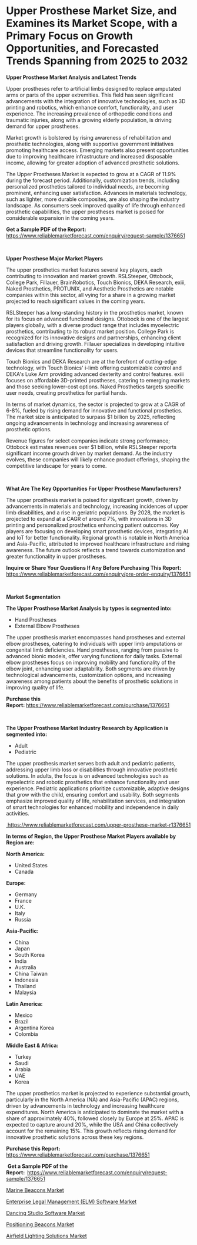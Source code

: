 <p><h1>Upper Prosthese Market Size, and Examines its Market Scope, with a Primary Focus on Growth Opportunities, and Forecasted Trends Spanning from 2025 to 2032</h1></p><p><strong>Upper Prosthese Market Analysis and Latest Trends</strong></p>
<p><p>Upper prostheses refer to artificial limbs designed to replace amputated arms or parts of the upper extremities. This field has seen significant advancements with the integration of innovative technologies, such as 3D printing and robotics, which enhance comfort, functionality, and user experience. The increasing prevalence of orthopedic conditions and traumatic injuries, along with a growing elderly population, is driving demand for upper prostheses.</p><p>Market growth is bolstered by rising awareness of rehabilitation and prosthetic technologies, along with supportive government initiatives promoting healthcare access. Emerging markets also present opportunities due to improving healthcare infrastructure and increased disposable income, allowing for greater adoption of advanced prosthetic solutions.</p><p>The Upper Prostheses Market is expected to grow at a CAGR of 11.9% during the forecast period. Additionally, customization trends, including personalized prosthetics tailored to individual needs, are becoming prominent, enhancing user satisfaction. Advances in materials technology, such as lighter, more durable composites, are also shaping the industry landscape. As consumers seek improved quality of life through enhanced prosthetic capabilities, the upper prostheses market is poised for considerable expansion in the coming years.</p></p>
<p><strong>Get a Sample PDF of the Report:&nbsp;</strong> <a href="https://www.reliablemarketforecast.com/enquiry/request-sample/1376651?utm_campaign=2516&utm_medium=2&utm_source=Github&utm_content=ia&utm_term=28032025&utm_id=upper-prosthese">https://www.reliablemarketforecast.com/enquiry/request-sample/1376651</a></p>
<p>&nbsp;</p>
<p><strong>Upper Prosthese Major Market Players</strong></p>
<p><p>The upper prosthetics market features several key players, each contributing to innovation and market growth. RSLSteeper, Ottobock, College Park, Fillauer, BrainRobotics, Touch Bionics, DEKA Research, exiii, Naked Prosthetics, PROTUNIX, and Aesthetic Prosthetics are notable companies within this sector, all vying for a share in a growing market projected to reach significant values in the coming years.</p><p>RSLSteeper has a long-standing history in the prosthetics market, known for its focus on advanced functional designs. Ottobock is one of the largest players globally, with a diverse product range that includes myoelectric prosthetics, contributing to its robust market position. College Park is recognized for its innovative designs and partnerships, enhancing client satisfaction and driving growth. Fillauer specializes in developing intuitive devices that streamline functionality for users.</p><p>Touch Bionics and DEKA Research are at the forefront of cutting-edge technology, with Touch Bionics' i-limb offering customizable control and DEKA's Luke Arm providing advanced dexterity and control features. exiii focuses on affordable 3D-printed prostheses, catering to emerging markets and those seeking lower-cost options. Naked Prosthetics targets specific user needs, creating prosthetics for partial hands.</p><p>In terms of market dynamics, the sector is projected to grow at a CAGR of 6-8%, fueled by rising demand for innovative and functional prosthetics. The market size is anticipated to surpass $1 billion by 2025, reflecting ongoing advancements in technology and increasing awareness of prosthetic options.</p><p>Revenue figures for select companies indicate strong performance; Ottobock estimates revenues over $1 billion, while RSLSteeper reports significant income growth driven by market demand. As the industry evolves, these companies will likely enhance product offerings, shaping the competitive landscape for years to come.</p></p>
<p>&nbsp;</p>
<p><strong>What Are The Key Opportunities For Upper Prosthese Manufacturers?</strong></p>
<p><p>The upper prosthesis market is poised for significant growth, driven by advancements in materials and technology, increasing incidences of upper limb disabilities, and a rise in geriatric populations. By 2028, the market is projected to expand at a CAGR of around 7%, with innovations in 3D printing and personalized prosthetics enhancing patient outcomes. Key players are focusing on developing smart prosthetic devices, integrating AI and IoT for better functionality. Regional growth is notable in North America and Asia-Pacific, attributed to improved healthcare infrastructure and rising awareness. The future outlook reflects a trend towards customization and greater functionality in upper prostheses.</p></p>
<p><strong>Inquire or Share Your Questions If Any Before Purchasing This Report:</strong> <a href="https://www.reliablemarketforecast.com/enquiry/pre-order-enquiry/1376651?utm_campaign=2516&utm_medium=2&utm_source=Github&utm_content=ia&utm_term=28032025&utm_id=upper-prosthese">https://www.reliablemarketforecast.com/enquiry/pre-order-enquiry/1376651</a></p>
<p>&nbsp;</p>
<p><strong>Market Segmentation</strong></p>
<p><strong>The Upper Prosthese Market Analysis by types is segmented into:</strong></p>
<p><ul><li>Hand Prostheses</li><li>External Elbow Prostheses</li></ul></p>
<p><p>The upper prosthesis market encompasses hand prostheses and external elbow prostheses, catering to individuals with upper limb amputations or congenital limb deficiencies. Hand prostheses, ranging from passive to advanced bionic models, offer varying functions for daily tasks. External elbow prostheses focus on improving mobility and functionality of the elbow joint, enhancing user adaptability. Both segments are driven by technological advancements, customization options, and increasing awareness among patients about the benefits of prosthetic solutions in improving quality of life.</p></p>
<p><strong>Purchase this Report:&nbsp;</strong><a href="https://www.reliablemarketforecast.com/purchase/1376651?utm_campaign=2516&utm_medium=2&utm_source=Github&utm_content=ia&utm_term=28032025&utm_id=upper-prosthese">https://www.reliablemarketforecast.com/purchase/1376651</a></p>
<p>&nbsp;</p>
<p><strong>The Upper Prosthese Market Industry Research by Application is segmented into:</strong></p>
<p><ul><li>Adult</li><li>Pediatric</li></ul></p>
<p><p>The upper prosthesis market serves both adult and pediatric patients, addressing upper limb loss or disabilities through innovative prosthetic solutions. In adults, the focus is on advanced technologies such as myoelectric and robotic prosthetics that enhance functionality and user experience. Pediatric applications prioritize customizable, adaptive designs that grow with the child, ensuring comfort and usability. Both segments emphasize improved quality of life, rehabilitation services, and integration of smart technologies for enhanced mobility and independence in daily activities.</p></p>
<p><a href="https://www.reliablemarketforecast.com/upper-prosthese-market-r1376651?utm_campaign=2516&utm_medium=2&utm_source=Github&utm_content=ia&utm_term=28032025&utm_id=upper-prosthese">&nbsp;https://www.reliablemarketforecast.com/upper-prosthese-market-r1376651</a></p>
<p><strong>In terms of Region, the Upper Prosthese Market Players available by Region are:</strong></p>
<p>
    <p> <strong> North America: </strong>
        <ul>
            <li>United States</li>
            <li>Canada</li>
        </ul>
        </p> 
    <p> <strong> Europe: </strong>
        <ul>
            <li>Germany</li>
            <li>France</li>
            <li>U.K.</li>
            <li>Italy</li>
            <li>Russia</li>
        </ul>
        </p> 
    <p> <strong> Asia-Pacific: </strong>
        <ul>
            <li>China</li>
            <li>Japan</li>
            <li>South Korea</li>
            <li>India</li>
            <li>Australia</li>
            <li>China Taiwan</li>
            <li>Indonesia</li>
            <li>Thailand</li>
            <li>Malaysia</li>
        </ul>
        </p> 
    <p> <strong> Latin America: </strong>
        <ul>
            <li>Mexico</li>
            <li>Brazil</li>
            <li>Argentina Korea</li>
            <li>Colombia</li>
        </ul>
        </p> 
    <p> <strong> Middle East & Africa: </strong>
        <ul>
            <li>Turkey</li>
            <li>Saudi</li>
            <li>Arabia</li>
            <li>UAE</li>
            <li>Korea</li>
        </ul>
    </p>
    </p>
<p><p>The upper prosthetics market is projected to experience substantial growth, particularly in the North America (NA) and Asia-Pacific (APAC) regions, driven by advancements in technology and increasing healthcare expenditures. North America is anticipated to dominate the market with a share of approximately 40%, followed closely by Europe at 25%. APAC is expected to capture around 20%, while the USA and China collectively account for the remaining 15%. This growth reflects rising demand for innovative prosthetic solutions across these key regions.</p></p>
<p><strong>Purchase this Report: </strong><a href="https://www.reliablemarketforecast.com/purchase/1376651?utm_campaign=2516&utm_medium=2&utm_source=Github&utm_content=ia&utm_term=28032025&utm_id=upper-prosthese">https://www.reliablemarketforecast.com/purchase/1376651</a></p>
<p>&nbsp;<strong>Get a Sample PDF of the Report:&nbsp;&nbsp;</strong><a href="https://www.reliablemarketforecast.com/enquiry/request-sample/1376651?utm_campaign=2516&utm_medium=2&utm_source=Github&utm_content=ia&utm_term=28032025&utm_id=upper-prosthese">https://www.reliablemarketforecast.com/enquiry/request-sample/1376651</a></p>
<p><strong></strong></p>
<p><p><a href="https://www.linkedin.com/pulse/evaluating-profitability-marine-beacons-market-report-its-projected-qqf8f?utm_campaign=2516&utm_medium=2&utm_source=Github&utm_content=ia&utm_term=28032025&utm_id=upper-prosthese">Marine Beacons Market</a></p><p><a href="https://github.com/ernierintzfu/Market-Research-Report-List-1/blob/main/enterprise-legal-management-elm-software-market.md?utm_campaign=2516&utm_medium=2&utm_source=Github&utm_content=ia&utm_term=28032025&utm_id=upper-prosthese">Enterprise Legal Management (ELM) Software Market</a></p><p><a href="https://github.com/smarzkathyb6/Market-Research-Report-List-1/blob/main/dancing-studio-software-market.md?utm_campaign=2516&utm_medium=2&utm_source=Github&utm_content=ia&utm_term=28032025&utm_id=upper-prosthese">Dancing Studio Software Market</a></p><p><a href="https://www.linkedin.com/pulse/examining-ups-downs-positioning-beacons-market-size-growth-cagr-zlknf?utm_campaign=2516&utm_medium=2&utm_source=Github&utm_content=ia&utm_term=28032025&utm_id=upper-prosthese">Positioning Beacons Market</a></p><p><a href="https://www.linkedin.com/pulse/breaking-down-airfield-lighting-solutions-market-growth-oakef?utm_campaign=2516&utm_medium=2&utm_source=Github&utm_content=ia&utm_term=28032025&utm_id=upper-prosthese">Airfield Lighting Solutions Market</a></p></p>
